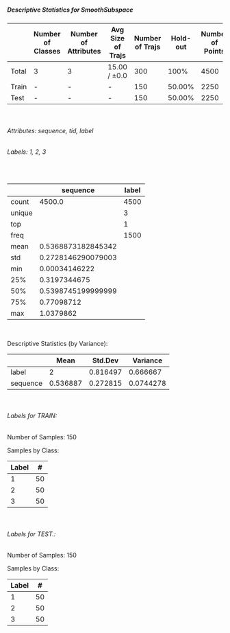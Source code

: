 ##### Descriptive Statistics for SmoothSubspace


|       |   Number of Classes |   Number of Attributes |   Avg Size of Trajs |   Number of Trajs | Hold-out   |   Number of Points |   Longest Size |   Shortest Size |
|-------|---------------------|------------------------|---------------------|-------------------|------------|--------------------|----------------|-----------------|
| Total | 3                   | 3                      | 15.00 / ±0.0        | 300               | 100%       |               4500 |             15 |              15 |
| Train | -                   | -                      | -                   | 150               | 50.00%     |               2250 |             15 |              15 |
| Test  | -                   | -                      | -                   | 150               | 50.00%     |               2250 |             15 |              15 |

&nbsp;

###### Attributes: sequence, tid, label


###### Labels: 1, 2, 3

&nbsp;

|        | sequence           | label   |
|--------|--------------------|---------|
| count  | 4500.0             | 4500    |
| unique |                    | 3       |
| top    |                    | 1       |
| freq   |                    | 1500    |
| mean   | 0.5368873182845342 |         |
| std    | 0.2728146290079003 |         |
| min    | 0.00034146222      |         |
| 25%    | 0.3197344675       |         |
| 50%    | 0.5398745199999999 |         |
| 75%    | 0.77098712         |         |
| max    | 1.0379862          |         |

&nbsp;

Descriptive Statistics (by Variance): 


|          |     Mean |   Std.Dev |   Variance |
|----------|----------|-----------|------------|
| label    | 2        |  0.816497 |  0.666667  |
| sequence | 0.536887 |  0.272815 |  0.0744278 |

&nbsp;

###### Labels for TRAIN:


Number of Samples: 150
Samples by Class:
|   Label |   # |
|---------|-----|
|       1 |  50 |
|       2 |  50 |
|       3 |  50 |

&nbsp;

###### Labels for TEST.:


Number of Samples: 150
Samples by Class:
|   Label |   # |
|---------|-----|
|       1 |  50 |
|       2 |  50 |
|       3 |  50 |